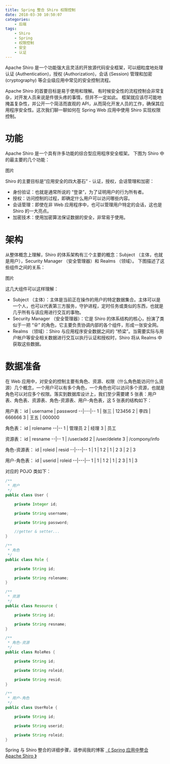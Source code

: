 ```yaml
---
title: Spring 整合 Shiro 权限控制
date: 2018-03-30 10:50:07
categories:
    - 后端
tags:
    - Shiro
    - Spring
    - 权限控制
    - 安全
    - 认证
---
```


Apache Shiro 是一个功能强大且灵活的开放源代码安全框架，可以细粒度地处理认证 (Authentication)，授权 (Authorization)，会话 (Session) 管理和加密 (cryptography) 等企业级应用中常见的安全控制流程。

Apache Shiro 的首要目标是易于使用和理解。 有时候安全性的流程控制会非常复杂，对开发人员来说是件很头疼的事情，但并不一定如此。 框架就应该尽可能地掩盖复杂性，并公开一个简洁而直观的 API，从而简化开发人员的工作，确保其应用程序安全性。这次我们聊一聊如何在 Spring Web 应用中使用 Shiro 实现权限控制。
<!-- more -->



# 功能



Apache Shiro 是一个具有许多功能的综合型应用程序安全框架。 下图为 Shiro 中的最主要的几个功能：

图片

Shiro 的主要目标是“应用安全的四大基石” - 认证，授权，会话管理和加密：
- 身份验证：也就是通常所说的 “登录”，为了证明用户的行为所有者。
- 授权：访问控制的过程，即确定什么用户可以访问哪些内容。
- 会话管理：即使在非 Web 应用程序中，也可以管理用户特定的会话，这也是 Shiro 的一大亮点。
- 加密技术：使用加密算法保证数据的安全，非常易于使用。


# 架构


从整体概念上理解，Shiro 的体系架构有三个主要的概念：Subject （主体，也就是用户），Security Manager （安全管理器）和 Realms （领域）。 下图描述了这些组件之间的关系：

图片

这几大组件可以这样理解：

- Subject （主体）：主体是当前正在操作的用户的特定数据集合。主体可以是一个人，也可以代表第三方服务，守护进程，定时任务或类似的东西，也就是几乎所有与该应用进行交互的事物。
- Security Manager （安全管理器）：它是 Shiro 的体系结构的核心，扮演了类似于一把 “伞” 的角色，它主要负责协调内部的各个组件，形成一张安全网。
- Realms （领域）：Shiro 与应用程序安全数据之间的 “桥梁”。当需要实际与用户帐户等安全相关数据进行交互以执行认证和授权时，Shiro 将从 Realms 中获取这些数据。


# 数据准备

在 Web 应用中，对安全的控制主要有角色、资源、权限（什么角色能访问什么资源）几个概念，一个用户可以有多个角色，一个角色也可以访问多个资源，也就是角色可以对应多个权限。落实到数据库设计上，我们至少需要建 5 张表：用户表、角色表、资源表、角色-资源表、用户-角色表，这 5 张表的结构如下：

用户表：
 id | username  | password
--|---|--
 1 | 张三  |  123456
 2 | 李四  |  666666
 3 | 王五  |  000000

角色表：
 id | rolename
--|--
 1 | 管理员
 2 | 经理
 3 | 员工

资源表：
 id | resname
--|--
 1 | /user/add
 2 | /user/delete
 3 | /compony/info  

角色-资源表：
 id | roleid  | resid
--|---|--
 1 | 1  | 1
 2 | 1  | 2
 3 | 2  | 3

用户-角色表：
 id | userid  | roleid
--|---|--
 1 | 1  | 1
 2 | 1  | 2
 3 | 1  | 3

对应的 POJO 类如下：

```java
/**
 * 用户
 */
public class User {

	private Integer id;

	private String username;

	private String password;

    //getter & setter...
}
```

```java
/**
 * 角色
 */
public class Role {

    private String id;

    private String rolename;
}
```
```java
/**
 * 资源
 */
public class Resource {

    private String id;

    private String resname;
}
```
```java
/**
 * 角色-资源
 */
public class RoleRes {

    private String id;

    private String roleid;

    private String resid;
}
```
```java
/**
 * 用户-角色
 */
public class UserRole {

    private String id;

    private String userid;

    private String roleid;
}
```

Spring 与 Shiro 整合的详细步骤，请参阅我的博客 [《 Spring 应用中整合 Apache Shiro 》]()
